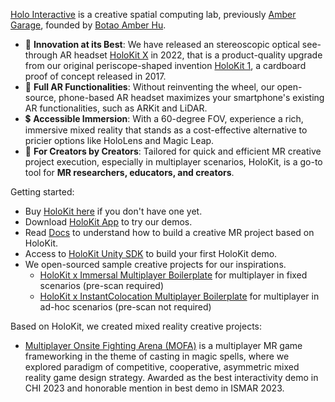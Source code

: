 [Holo Interactive](https://holoi.com) is a creative spatial computing lab, previously [Amber Garage](https://ambergarage.com), founded by [Botao Amber Hu](https://botao.hu).

* 🥽 **Innovation at its Best**: We have released an stereoscopic optical see-through AR headset [HoloKit X](https://holokit.io) in 2022, that is a product-quality upgrade from our original periscope-shaped invention [HoloKit 1](https://1.holokit.io/), a cardboard proof of concept released in 2017.
* 📲 **Full AR Functionalities**: Without reinventing the wheel, our open-source, phone-based AR headset maximizes your smartphone's existing AR functionalities, such as ARKit and LiDAR.
* 💲 **Accessible Immersion**: With a 60-degree FOV, experience a rich, immersive mixed reality that stands as a cost-effective alternative to pricier options like HoloLens and Magic Leap.
* 🎨 **For Creators by Creators**: Tailored for quick and efficient MR creative project execution, especially in multiplayer scenarios, HoloKit, is a go-to tool for **MR researchers, educators, and creators**.

Getting started: 
* Buy [HoloKit here](https://holokit.io/products/holokit-x) if you don't have one yet.
* Download [HoloKit App](https://apps.apple.com/us/app/holokit/id6444073276) to try our demos. 
* Read [Docs](https://docs.holokit.io/for-creators/unity/overview) to understand how to build a creative MR project based on HoloKit. 
* Access to [HoloKit Unity SDK](https://github.com/holoi/holokit-unity-sdk) to build your first HoloKit demo. 
* We open-sourced sample creative projects for our inspirations.
  * [HoloKit x Immersal Multiplayer Boilerplate](https://github.com/holoi/immersal-holokit-samples) for multiplayer in fixed scenarios (pre-scan required)  
  * [HoloKit x InstantColocation Multiplayer Boilerplate](https://github.com/holoi/immersal-holokit-samples) for multiplayer in ad-hoc scenarios (pre-scan not required)

Based on HoloKit, we created mixed reality creative projects:

* [Multiplayer Onsite Fighting Arena (MOFA)](https://mofa.ar) is a multiplayer MR game frameworking in the theme of casting in magic spells, where we explored paradigm of competitive, cooperative, asymmetric mixed reality game design strategy. Awarded as the best interactivity demo in CHI 2023 and honorable mention in best demo in ISMAR 2023.  
